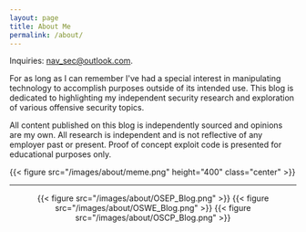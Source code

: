 ```yaml
---
layout: page
title: About Me
permalink: /about/
---
```


Inquiries: nav_sec@outlook.com.

For as long as I can remember I've had a special interest in manipulating technology to accomplish purposes outside of its intended use. This blog is dedicated to highlighting my independent security research and exploration of various offensive security topics.

All content published on this blog is independently sourced and opinions are my own. All research is independent and is not reflective of any employer past or present. Proof of concept exploit code is presented for educational purposes only.

{{< figure src="/images/about/meme.png" height="400" class="center" >}}

---

<div style="text-align: center">
{{< figure src="/images/about/OSEP_Blog.png" >}}
{{< figure src="/images/about/OSWE_Blog.png" >}}
{{< figure src="/images/about/OSCP_Blog.png" >}}
</div>
